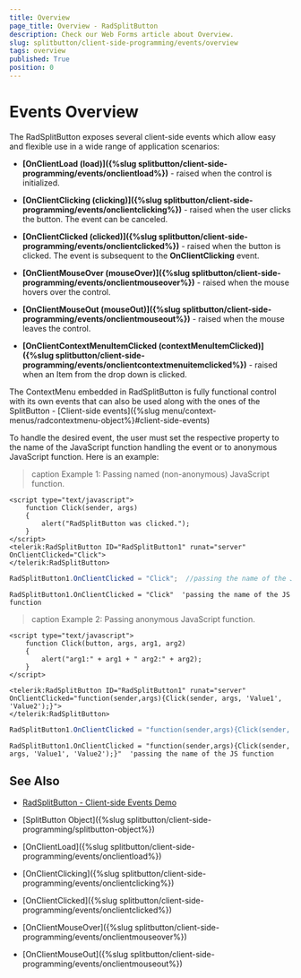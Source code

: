 ```yaml
---
title: Overview
page_title: Overview - RadSplitButton
description: Check our Web Forms article about Overview.
slug: splitbutton/client-side-programming/events/overview
tags: overview
published: True
position: 0
---
```


# Events Overview

The RadSplitButton exposes several client-side events which allow easy and flexible use in a wide range of application scenarios:

* **[OnClientLoad (load)]({%slug splitbutton/client-side-programming/events/onclientload%})** - raised when the control is initialized.

* **[OnClientClicking (clicking)]({%slug splitbutton/client-side-programming/events/onclientclicking%})** - raised when the user clicks the button. The event can be canceled.

* **[OnClientClicked (clicked)]({%slug splitbutton/client-side-programming/events/onclientclicked%})** - raised when the button is clicked. The event is subsequent to the **OnClientClicking** event.

* **[OnClientMouseOver (mouseOver)]({%slug splitbutton/client-side-programming/events/onclientmouseover%})** - raised when the mouse hovers over the control.

* **[OnClientMouseOut (mouseOut)]({%slug splitbutton/client-side-programming/events/onclientmouseout%})** - raised when the mouse leaves the control.

* **[OnClientContextMenuItemClicked (contextMenuItemClicked)]({%slug splitbutton/client-side-programming/events/onclientcontextmenuitemclicked%})** - raised when an Item from the drop down is clicked.

The ContextMenu embedded in RadSplitButton is fully functional control with its own events that can also be used along with the ones of the SplitButton - [Client-side events]({%slug menu/context-menus/radcontextmenu-object%}#client-side-events)

To handle the desired event, the user must set the respective property to the name of the JavaScript function handling the event or to anonymous JavaScript function. Here is an example:

>caption Example 1: Passing named (non-anonymous) JavaScript function.

````ASP.NET
<script type="text/javascript">
	function Click(sender, args)
	{
		alert("RadSplitButton was clicked.");
	}
</script>
<telerik:RadSplitButton ID="RadSplitButton1" runat="server" OnClientClicked="Click">
</telerik:RadSplitButton>
````

````C#
RadSplitButton1.OnClientClicked = "Click";  //passing the name of the JS function
````
````VB
RadSplitButton1.OnClientClicked = "Click"  'passing the name of the JS function
````


>caption Example 2: Passing anonymous JavaScript function.

````ASP.NET
<script type="text/javascript">
	function Click(button, args, arg1, arg2)
	{
		alert("arg1:" + arg1 + " arg2:" + arg2);
	}
</script>

<telerik:RadSplitButton ID="RadSplitButton1" runat="server" OnClientClicked="function(sender,args){Click(sender, args, 'Value1', 'Value2');}">
</telerik:RadSplitButton>
````

````C#
RadSplitButton1.OnClientClicked = "function(sender,args){Click(sender, args, 'Value1', 'Value2');}"; //passing the name of the JS function
````
````VB
RadSplitButton1.OnClientClicked = "function(sender,args){Click(sender, args, 'Value1', 'Value2');}"  'passing the name of the JS function
````

## See Also

 * [RadSplitButton - Client-side Events Demo](https://demos.telerik.com/aspnet-ajax/splitbutton/client-side-events/defaultcs.aspx)
 
 * [SplitButton Object]({%slug splitbutton/client-side-programming/splitbutton-object%})
 
 * [OnClientLoad]({%slug splitbutton/client-side-programming/events/onclientload%})
 
 * [OnClientClicking]({%slug splitbutton/client-side-programming/events/onclientclicking%})
 
 * [OnClientClicked]({%slug splitbutton/client-side-programming/events/onclientclicked%})
 
 * [OnClientMouseOver]({%slug splitbutton/client-side-programming/events/onclientmouseover%})
 
 * [OnClientMouseOut]({%slug splitbutton/client-side-programming/events/onclientmouseout%})



